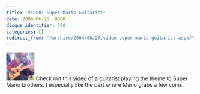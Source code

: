 ```yaml
---
title: 'VIDEO: Super Mario Guitarist'
date: 2004-06-28 -0800
disqus_identifier: 708
categories: []
redirect_from: "/archive/2004/06/27/video-super-mario-guitarist.aspx/"
---
```


![](/images/marioguitar.jpg) Check out this
[video](http://media.ebaumsworld.com/marioguitar.wmv) of a guitarist
playing the theme to Super Mario brothers. I especially like the part
where Mario grabs a few coins.

